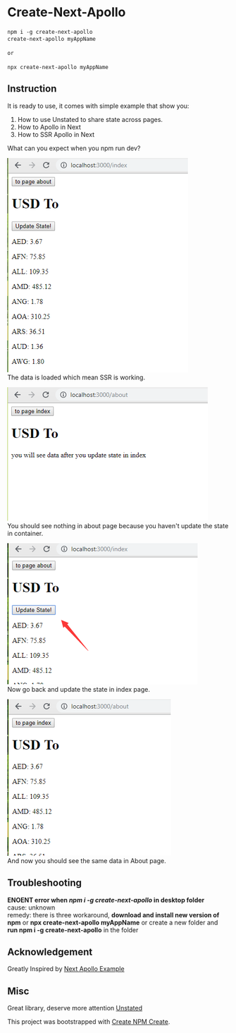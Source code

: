 # Create-Next-Apollo

```
npm i -g create-next-apollo
create-next-apollo myAppName

or

npx create-next-apollo myAppName
```

## Instruction

It is ready to use, it comes with simple example that show you:

1. How to use Unstated to share state across pages.
2. How to Apollo in Next
3. How to SSR Apollo in Next

What can you expect when you npm run dev?

![](./img/1.png)  
The data is loaded which mean SSR is working.

![](./img/2.png)  
You should see nothing in about page because you haven't update the state in container.

![](./img/3.png)  
Now go back and update the state in index page.

![](./img/4.png)  
And now you should see the same data in About page.

## Troubleshooting

**ENOENT error when _npm i -g create-next-apollo_ in desktop folder**  
cause: unknown  
remedy: there is three workaround, **download and install new version of npm** or **npx create-next-apollo myAppName** or create a new folder and **run npm i -g create-next-apollo** in the folder

## Acknowledgement

Greatly Inspired by [Next Apollo Example](https://github.com/zeit/next.js/tree/canary/examples/with-apollo)

## Misc

Great library, deserve more attention [Unstated](https://github.com/jamiebuilds/unstated)

This project was bootstrapped with [Create NPM Create](https://github.com/tylim88/create-npm-create).
